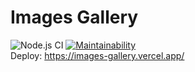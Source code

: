 # Images Gallery
![Node.js CI](https://github.com/olegdemchenko/Images-Gallery/workflows/Node.js%20CI/badge.svg)
[![Maintainability](https://api.codeclimate.com/v1/badges/6a481bb9a8793b376740/maintainability)](https://codeclimate.com/github/olegdemchenko/Images-Gallery/maintainability)
<br>
Deploy: https://images-gallery.vercel.app/
